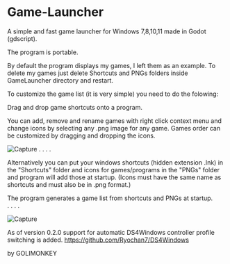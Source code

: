 # Game-Launcher
A simple and fast game launcher for Windows 7,8,10,11 made in Godot (gdscript).

The program is portable.

By default the program displays my games, I left them as an example.
To delete my games just delete Shortcuts and PNGs folders inside GameLauncher directory and restart.

To customize the game list (it is very simple) you need to do the folowing:

Drag and drop game shortcuts onto a program.

You can add, remove and rename games with right click context menu and change icons by selecting any .png image for any game.
Games order can be customized by dragging and dropping the icons.


![Capture](https://user-images.githubusercontent.com/71722655/161393525-a299032e-5312-4a60-a9dd-a0f7bd8c47ad.PNG)
.
.
.
.


Alternatively you can put your windows shortcuts (hidden extension .lnk) in the "Shortcuts" folder and icons for games/programs 
in the "PNGs" folder and program will add those at startup.
(Icons must have the same name as shortcuts and must also be in .png format.)

The program generates a game list from shortcuts and PNGs at startup.  
.
.
.
.




![Capture](https://user-images.githubusercontent.com/71722655/167211673-c0dfef15-8d7a-480f-94bc-3f81d2079eae.PNG)




As of version 0.2.0 support for automatic DS4Windows controller profile switching is added. https://github.com/Ryochan7/DS4Windows

by GOLIMONKEY

